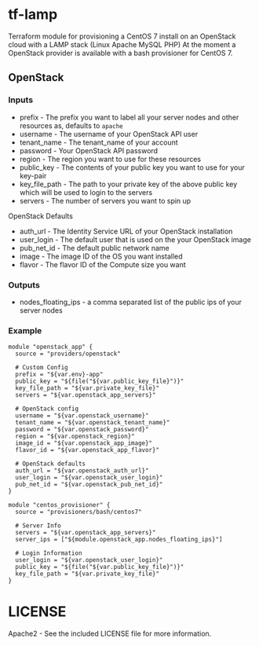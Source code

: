 # tf-lamp

Terraform module for provisioning a CentOS 7 install on an OpenStack cloud with a LAMP stack (Linux Apache MySQL PHP)
At the moment a OpenStack provider is available with a bash provisioner for CentOS 7.

## OpenStack

### Inputs

  * prefix - The prefix you want to label all your server nodes and other resources as, defaults to `apache`
  * username - The username of your OpenStack API user
  * tenant_name - The tenant_name of your account
  * password - Your OpenStack API password
  * region - The region you want to use for these resources
  * public_key - The contents of your public key you want to use for your key-pair
  * key_file_path - The path to your private key of the above public key which will be used to login to the servers
  * servers - The number of servers you want to spin up
  
OpenStack Defaults

  * auth_url - The Identity Service URL of your OpenStack installation
  * user_login - The default user that is used on the your OpenStack image
  * pub_net_id - The default public network name
  * image - The image ID of the OS you want installed
  * flavor - The flavor ID of the Compute size you want

### Outputs

  * nodes_floating_ips - a comma separated list of the public ips of your server nodes

### Example

    module "openstack_app" {
      source = "providers/openstack"
      
      # Custom Config
      prefix = "${var.env}-app"
      public_key = "${file("${var.public_key_file}")}"
      key_file_path = "${var.private_key_file}"
      servers = "${var.openstack_app_servers}"
      
      # OpenStack config
      username = "${var.openstack_username}"
      tenant_name = "${var.openstack_tenant_name}"
      password = "${var.openstack_password}"
      region = "${var.openstack_region}"
      image_id = "${var.openstack_app_image}"
      flavor_id = "${var.openstack_app_flavor}"

      # OpenStack defaults
      auth_url = "${var.openstack_auth_url}"
      user_login = "${var.openstack_user_login}"
      pub_net_id = "${var.openstack_pub_net_id}"
    }

    module "centos_provisioner" {
      source = "provisioners/bash/centos7"
      
      # Server Info
      servers = "${var.openstack_app_servers}"
      server_ips = ["${module.openstack_app.nodes_floating_ips}"]

      # Login Information
      user_login = "${var.openstack_user_login}"
      public_key = "${file("${var.public_key_file}")}"
      key_file_path = "${var.private_key_file}"
    }

# LICENSE

Apache2 - See the included LICENSE file for more information.
